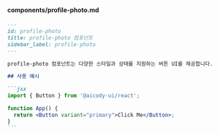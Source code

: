 #### components/profile-photo.md

````markdown
---
id: profile-photo
title: profile-photo 컴포넌트
sidebar_label: profile-photo
---

profile-photo 컴포넌트는 다양한 스타일과 상태를 지원하는 버튼 UI를 제공합니다.

## 사용 예시

```jsx
import { Button } from '@aicody-ui/react';

function App() {
  return <Button variant="primary">Click Me</Button>;
}
```
````
